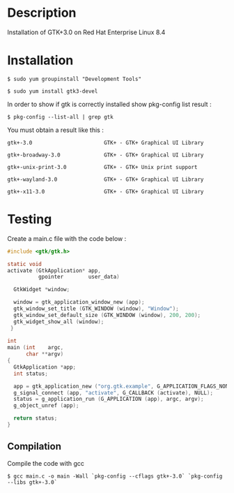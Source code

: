
# Description

Installation of GTK+3.0 on Red Hat Enterprise Linux 8.4

# Installation

```$ sudo yum groupinstall "Development Tools" ```

``` $ sudo yum install gtk3-devel ```

In order to show if gtk is correctly installed show pkg-config list result :
 
``` $ pkg-config --list-all | grep gtk ```
 
You must obtain a result like this :

```
gtk+-3.0                       GTK+ - GTK+ Graphical UI Library

gtk+-broadway-3.0              GTK+ - GTK+ Graphical UI Library

gtk+-unix-print-3.0            GTK+ - GTK+ Unix print support

gtk+-wayland-3.0               GTK+ - GTK+ Graphical UI Library

gtk+-x11-3.0                   GTK+ - GTK+ Graphical UI Library
```

# Testing

Create a main.c file with the code below :
 ``` c {
#include <gtk/gtk.h>
 
static void
activate (GtkApplication* app,
           gpointer        user_data)

   GtkWidget *window;
 
   window = gtk_application_window_new (app);
   gtk_window_set_title (GTK_WINDOW (window), "Window");
   gtk_window_set_default_size (GTK_WINDOW (window), 200, 200);
   gtk_widget_show_all (window);
  }
  
 int
 main (int    argc,
       char **argv)
 {
   GtkApplication *app;
   int status;
 
   app = gtk_application_new ("org.gtk.example", G_APPLICATION_FLAGS_NONE);
   g_signal_connect (app, "activate", G_CALLBACK (activate), NULL);
   status = g_application_run (G_APPLICATION (app), argc, argv);
   g_object_unref (app);
 
   return status;
 }
 ```

 ## Compilation

 Compile the code with gcc 
 
 ```
 $ gcc main.c -o main -Wall `pkg-config --cflags gtk+-3.0` `pkg-config --libs gtk+-3.0`
 ```
